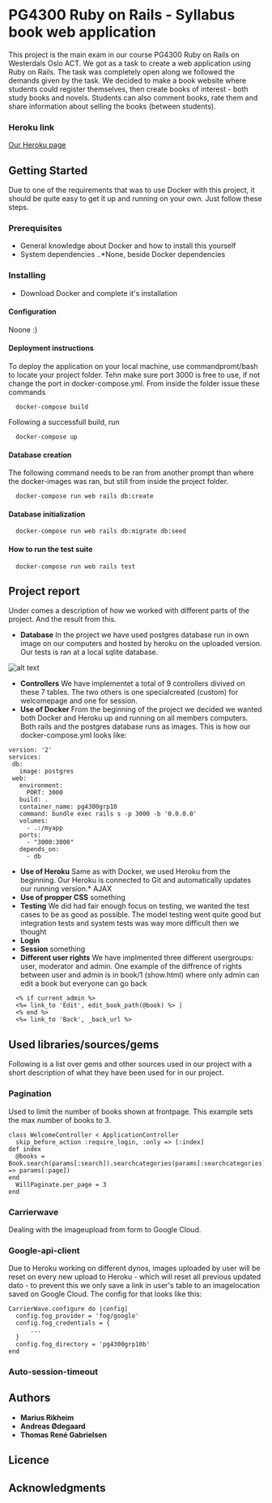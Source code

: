 # PG4300 Ruby on Rails - Syllabus book web application
This project is the main exam in our course PG4300 Ruby on Rails on Westerdals Oslo ACT. We got as a task to create a web application using Ruby on Rails. The task was completely open along we followed the demands given by the task. We decided to make a book website where students could register themselves, then create books of interest - both study books and novels. Students can also comment books, rate them and share information about selling the books (between students).

### Heroku link
[Our Heroku page](https://ruby-book-project.herokuapp.com/ "Our Heroku")

## Getting Started
Due to one of the requirements that was to use Docker with this project, it should be quite easy to get it up and running on your own. Just follow these steps.

### Prerequisites
* General knowledge about Docker and how to install this yourself
* System dependencies
..*None, beside Docker dependencies

### Installing
* Download Docker and complete it's installation

#### Configuration
Noone :) 

#### Deployment instructions
To deploy the application on your local machine, use commandpromt/bash to locate your project folder. Tehn make sure port 3000 is free to use, if not change the port in docker-compose.yml. From inside the folder issue these commands
```
  docker-compose build
```
Following a successfull build, run 
```
  docker-compose up
```

#### Database creation
The following command needs to be ran from another prompt than where the docker-images was ran, but still from inside the project folder.
```
  docker-compose run web rails db:create
```

#### Database initialization
```
  docker-compose run web rails db:migrate db:seed
```

#### How to run the test suite
```
  docker-compose run web rails test
```

## Project report
Under comes a description of how we worked with different parts of the project. And the result from this.
* **Database**
In the project we have used postgres database run in own image on our computers and hosted by heroku on the uploaded version. Our tests is ran at a local sqlite database.

![alt text](https://00e9e64bac98adb8c29cea90b4ec594bb90bb2a2f45997288e-apidata.googleusercontent.com/download/storage/v1/b/pg4300grp10b/o/direct-uploads%2Ftable.png?qk=AD5uMEso7pll6lgqaGB3iWkunucUHbUqJOzGuqStOgKHD5vDktcpcaPLVa4gnCwjMDZMg01pOv7nv0Lee5QlbdHZF_d1yAsXsWosxrrp1gqagletbIQT2fFiNrUs70YkugDLcP5QR8omBWOAGoYDnpsK-wuAjFFet757Ta9vlHC-1opDnn7u9Dsbz9YrAb3_ft4dKSG1H3e-u-jBJJjLTJvn0re2bEnhx_VaIFNpuwwNilG7X_CTwJjfKbKYZ9QNpMPFVzUxgTLPfxWANxoIAvvmz68XCq_lnr6yPEzYiXUN432X5ulTaqMPC5vf6F8vNkuEiD_mhQuu0_cVESAIsz7qYOcWLKP_Nh9i67b254TDjkMkwygoJaO_HqqsDA9wSCbvmjQFGEMQDFqgeMvSk4XZM5NEbWNA7rAOpYsxxWg_VbgGKKAGntnJliCce8E0IEWudPfplAZajLF_lSWX8nLfjFC_eIflsAYYXC5ei_INQnJ2JUEBtTiwHrkxnrTQ4gC_Dv5WB5AqyvhMFC-f4XqkwXTrISdihcLoaPKlMdlb38Ii8wO5M4yV7kFiTyALHbW1v5oGsYdJSpULsR1e4rOU5KtFOVNr6r8Irr_j8g5omyg8AfOZUl9Ik8RqanDbnZ_SnDFDVVbAjLFW2lP2BSauKFjVHxw1j_oqjJ3D4i61kJN7d8RudAL5NkQefIRptZKcNiNLKGvxJ3LWdbHPL2K3qMa0uG4UG3dUqlW8tlYi73KKRzQOW2YEKaJ8R3skP0ikbnOLIuP4SzzuYXOtwcHpZ8PGeehIM-fJuLTuVgGoQ83w09J5BJ8 "Database model")
* **Controllers**
We have implementet a total of 9 controllers divived on these 7 tables. The two others is one specialcreated (custom) for welcomepage and one for session.
* **Use of Docker**
From the beginning of the project we decided we wanted both Docker and Heroku up and running on all members computers. Both rails and the postgres database runs as images. This is how our docker-compose.yml looks like:
```
version: '2'
services:
 db:
   image: postgres
 web:
   environment:
     PORT: 3000
   build: .
   container_name: pg4300grp10
   command: bundle exec rails s -p 3000 -b '0.0.0.0'
   volumes:
     - .:/myapp
   ports:
     - "3000:3000"
   depends_on:
     - db
```

* **Use of Heroku**
Same as with Docker, we used Heroku from the beginning. Our Heroku is connected to Git and automatically updates our running version.* AJAX
* **Use of propper CSS**
something
* **Testing**
We did had fair enough focus on testing, we wanted the test cases to be as good as possible. The model testing went quite good but integration tests and system tests was way more difficult then we thought
* **Login**
* **Session**
something
* **Different user rights**
We have implmented three different usergroups: user, moderator and admin. 
One example of the diffrence of rights between user and admin is in book/1 (show.html) where only admin can edit a book but everyone can go back
```
  <% if current_admin %>
  <%= link_to 'Edit', edit_book_path(@book) %> |
  <% end %>
  <%= link_to 'Back', _back_url %>
```

## Used libraries/sources/gems
Following is a list over gems and other sources used in our project with a short description of what they have been used for in our project.

### Pagination
Used to limit the number of books shown at frontpage. This example sets the max number of books to 3.
```
class WelcomeController < ApplicationController
  skip_before_action :require_login, :only => [:index]
def index
  @books = Book.search(params[:search]).searchcategories(params[:searchcategories]).paginate(:page => params[:page])
end
  WillPaginate.per_page = 3
end
```

### Carrierwave
Dealing with the imageupload from form to Google Cloud.

### Google-api-client
Due to Heroku working on different dynos, images uploaded by user will be reset on every new upload to Heroku - which will reset all previous updated dato - to prevent this we only save a link in user's table to an imagelocation saved on Google Cloud. The config for that looks like this:
```
CarrierWave.configure do |config|
  config.fog_provider = 'fog/google'
  config.fog_credentials = {
      ...
  }
  config.fog_directory = 'pg4300grp10b'
end
```

### Auto-session-timeout


## Authors
* **Marius Rikheim**
* **Andreas Ødegaard**
* **Thomas René Gabrielsen**

## Licence

## Acknowledgments
